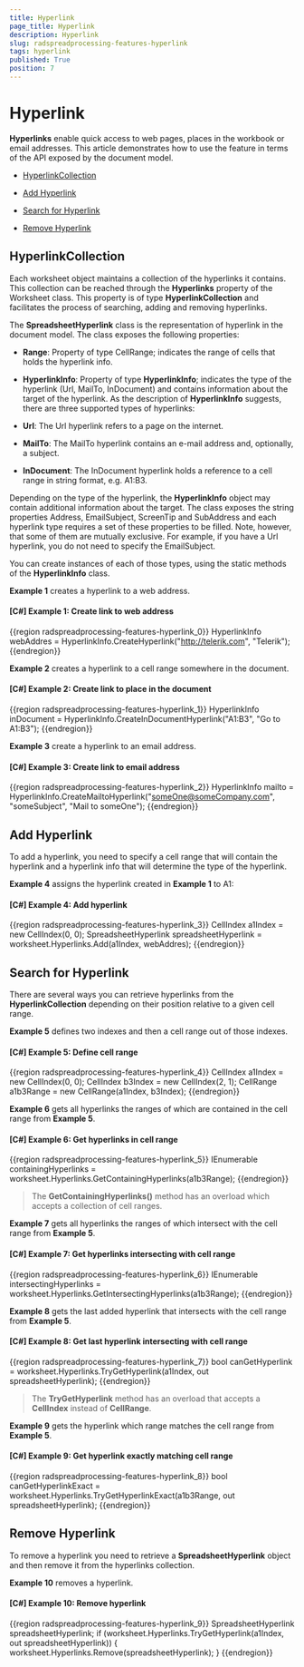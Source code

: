 ```yaml
---
title: Hyperlink
page_title: Hyperlink
description: Hyperlink
slug: radspreadprocessing-features-hyperlink
tags: hyperlink
published: True
position: 7
---
```


# Hyperlink



__Hyperlinks__ enable quick access to web pages, places in the workbook or email addresses. This article demonstrates how to use the feature in terms of the API exposed by the document model.
      

* [HyperlinkCollection](#hyperlinkcollection)

* [Add Hyperlink](#add-hyperlink)

* [Search for Hyperlink](#search-for-hyperlink)

* [Remove Hyperlink](#remove-hyperlink)

## HyperlinkCollection

Each worksheet object maintains a collection of the hyperlinks it contains. This collection can be reached through the __Hyperlinks__ property of the Worksheet class. This property is of type __HyperlinkCollection__ and facilitates the process of searching, adding and removing hyperlinks.
        

The __SpreadsheetHyperlink__ class is the representation of hyperlink in the document model. The class exposes the following properties:
        

* __Range__: Property of type CellRange; indicates the range of cells that holds the hyperlink info.
            

* __HyperlinkInfo__: Property of type __HyperlinkInfo__; indicates the type of the hyperlink (Url, MailTo, InDocument) and contains information about the target of the hyperlink. As the description of __HyperlinkInfo__ suggests, there are three supported types of hyperlinks:
            

* __Url__: The Url hyperlink refers to a page on the internet.
                

* __MailTo__: The MailTo hyperlink contains an e-mail address and, optionally, a subject.
                

* __InDocument__: The InDocument hyperlink holds a reference to a cell range in string format, e.g. A1:B3.
                

Depending on the type of the hyperlink, the __HyperlinkInfo__ object may contain additional information about the target. The class exposes the string properties Address, EmailSubject, ScreenTip and SubAddress and each hyperlink type requires a set of these properties to be filled. Note, however, that some of them are mutually exclusive. For example, if you have a Url hyperlink, you do not need to specify the EmailSubject.
        

You can create instances of each of those types, using the static methods of the __HyperlinkInfo__ class.
        

__Example 1__ creates a hyperlink to a web address.
        

#### __[C#] Example 1: Create link to web address__

{{region radspreadprocessing-features-hyperlink_0}}
    HyperlinkInfo webAddres = HyperlinkInfo.CreateHyperlink("http://telerik.com", "Telerik");
{{endregion}}



__Example 2__ creates a hyperlink to a cell range somewhere in the document.
        

#### __[C#] Example 2: Create link to place in the document__

{{region radspreadprocessing-features-hyperlink_1}}
    HyperlinkInfo inDocument = HyperlinkInfo.CreateInDocumentHyperlink("A1:B3", "Go to A1:B3");
{{endregion}}



__Example 3__ create a hyperlink to an email address.
        

#### __[C#] Example 3: Create link to email address__

{{region radspreadprocessing-features-hyperlink_2}}
    HyperlinkInfo mailto = HyperlinkInfo.CreateMailtoHyperlink("someOne@someCompany.com", "someSubject", "Mail to someOne");
{{endregion}}



## Add Hyperlink

To add a hyperlink, you need to specify a cell range that will contain the hyperlink and a hyperlink info that will determine the type of the hyperlink.
        

__Example 4__ assigns the hyperlink created in __Example 1__ to A1:
        

#### __[C#] Example 4: Add hyperlink__

{{region radspreadprocessing-features-hyperlink_3}}
    CellIndex a1Index = new CellIndex(0, 0);
    SpreadsheetHyperlink spreadsheetHyperlink = worksheet.Hyperlinks.Add(a1Index, webAddres);
{{endregion}}



## Search for Hyperlink

There are several ways you can retrieve hyperlinks from the __HyperlinkCollection__ depending on their position relative to a given cell range.
        

__Example 5__ defines two indexes and then a cell range out of those indexes.
        

#### __[C#] Example 5: Define cell range__

{{region radspreadprocessing-features-hyperlink_4}}
    CellIndex a1Index = new CellIndex(0, 0);
    CellIndex b3Index = new CellIndex(2, 1);
    CellRange a1b3Range = new CellRange(a1Index, b3Index);
{{endregion}}



 __Example 6__ gets all hyperlinks the ranges of which are contained in the cell range from __Example 5__.
            

#### __[C#] Example 6: Get hyperlinks in cell range__

{{region radspreadprocessing-features-hyperlink_5}}
    IEnumerable<SpreadsheetHyperlink> containingHyperlinks = worksheet.Hyperlinks.GetContainingHyperlinks(a1b3Range);
{{endregion}}



>The __GetContainingHyperlinks()__ method has an overload which accepts a collection of cell ranges.
              

 __Example 7__ gets all hyperlinks the ranges of which intersect with the cell range from __Example 5__.
            

#### __[C#] Example 7: Get hyperlinks intersecting with cell range__

{{region radspreadprocessing-features-hyperlink_6}}
    IEnumerable<SpreadsheetHyperlink> intersectingHyperlinks = worksheet.Hyperlinks.GetIntersectingHyperlinks(a1b3Range);
{{endregion}}



 __Example 8__ gets the last added hyperlink that intersects with the cell range from __Example 5__.
            

#### __[C#] Example 8: Get last hyperlink intersecting with cell range__

{{region radspreadprocessing-features-hyperlink_7}}
    bool canGetHyperlink = worksheet.Hyperlinks.TryGetHyperlink(a1Index, out spreadsheetHyperlink);
{{endregion}}



>The __TryGetHyperlink__ method has an overload that accepts a __CellIndex__ instead of __CellRange__.
              

 __Example 9__ gets the hyperlink which range matches the cell range from __Example 5__.
            

#### __[C#] Example 9: Get hyperlink exactly matching cell range__

{{region radspreadprocessing-features-hyperlink_8}}
    bool canGetHyperlinkExact = worksheet.Hyperlinks.TryGetHyperlinkExact(a1b3Range, out spreadsheetHyperlink);
{{endregion}}



## Remove Hyperlink

To remove a hyperlink you need to retrieve a __SpreadsheetHyperlink__ object and then remove it from the hyperlinks collection.
        

__Example 10__ removes a hyperlink.
        

#### __[C#] Example 10: Remove hyperlink__

{{region radspreadprocessing-features-hyperlink_9}}
    SpreadsheetHyperlink spreadsheetHyperlink;
    if (worksheet.Hyperlinks.TryGetHyperlink(a1Index, out spreadsheetHyperlink))
    {
        worksheet.Hyperlinks.Remove(spreadsheetHyperlink);
    }
{{endregion}}


